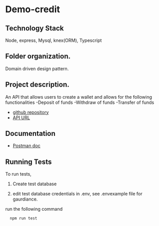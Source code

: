 # Demo-credit

## Technology Stack

 Node, express, Mysql, knex(ORM), Typescript

 ## Folder organization.
 Domain driven design pattern.

 ## Project description.

An API that allows users to create a wallet and allows for the following functionalities
-Deposit of funds 
-Withdraw of funds
-Transfer of funds


- [github repository](https://github.com/Aktive134/Demo-credit)
- [API URL](https://josh.herokuapp.com/)


## Documentation

- [Postman doc](https://documenter.getpostman.com/view/21377887/2s83zpJ1Jd)

## Running Tests

To run tests,

1. Create test database

2. edit test database credentials in .env, see .envexample file for gaurdiance.

run the following command

```bash
  npm run test
```


